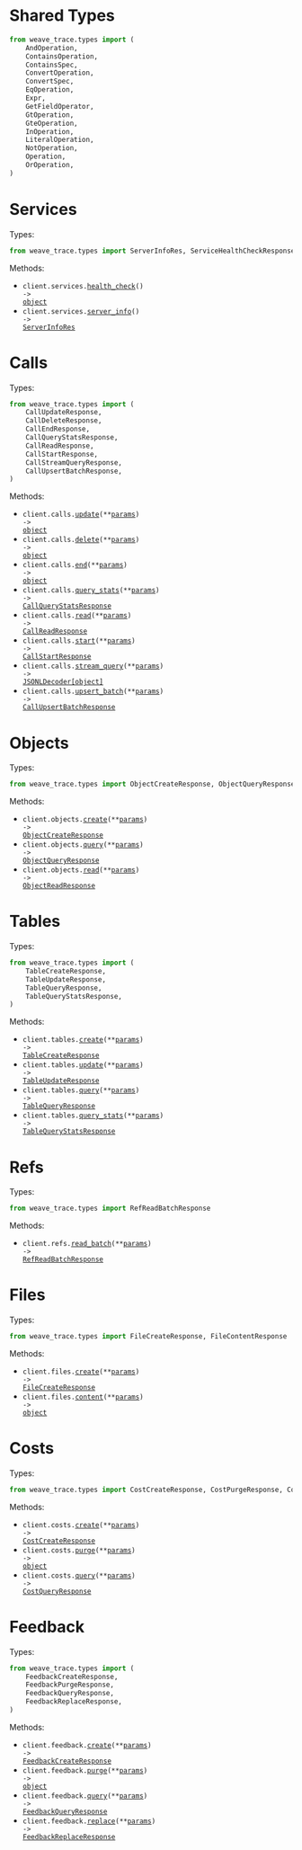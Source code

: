 # Shared Types

```python
from weave_trace.types import (
    AndOperation,
    ContainsOperation,
    ContainsSpec,
    ConvertOperation,
    ConvertSpec,
    EqOperation,
    Expr,
    GetFieldOperator,
    GtOperation,
    GteOperation,
    InOperation,
    LiteralOperation,
    NotOperation,
    Operation,
    OrOperation,
)
```

# Services

Types:

```python
from weave_trace.types import ServerInfoRes, ServiceHealthCheckResponse
```

Methods:

- <code title="get /health">client.services.<a href="./src/weave_trace/resources/services.py">health_check</a>() -> <a href="./src/weave_trace/types/service_health_check_response.py">object</a></code>
- <code title="get /server_info">client.services.<a href="./src/weave_trace/resources/services.py">server_info</a>() -> <a href="./src/weave_trace/types/server_info_res.py">ServerInfoRes</a></code>

# Calls

Types:

```python
from weave_trace.types import (
    CallUpdateResponse,
    CallDeleteResponse,
    CallEndResponse,
    CallQueryStatsResponse,
    CallReadResponse,
    CallStartResponse,
    CallStreamQueryResponse,
    CallUpsertBatchResponse,
)
```

Methods:

- <code title="post /call/update">client.calls.<a href="./src/weave_trace/resources/calls.py">update</a>(\*\*<a href="src/weave_trace/types/call_update_params.py">params</a>) -> <a href="./src/weave_trace/types/call_update_response.py">object</a></code>
- <code title="post /calls/delete">client.calls.<a href="./src/weave_trace/resources/calls.py">delete</a>(\*\*<a href="src/weave_trace/types/call_delete_params.py">params</a>) -> <a href="./src/weave_trace/types/call_delete_response.py">object</a></code>
- <code title="post /call/end">client.calls.<a href="./src/weave_trace/resources/calls.py">end</a>(\*\*<a href="src/weave_trace/types/call_end_params.py">params</a>) -> <a href="./src/weave_trace/types/call_end_response.py">object</a></code>
- <code title="post /calls/query_stats">client.calls.<a href="./src/weave_trace/resources/calls.py">query_stats</a>(\*\*<a href="src/weave_trace/types/call_query_stats_params.py">params</a>) -> <a href="./src/weave_trace/types/call_query_stats_response.py">CallQueryStatsResponse</a></code>
- <code title="post /call/read">client.calls.<a href="./src/weave_trace/resources/calls.py">read</a>(\*\*<a href="src/weave_trace/types/call_read_params.py">params</a>) -> <a href="./src/weave_trace/types/call_read_response.py">CallReadResponse</a></code>
- <code title="post /call/start">client.calls.<a href="./src/weave_trace/resources/calls.py">start</a>(\*\*<a href="src/weave_trace/types/call_start_params.py">params</a>) -> <a href="./src/weave_trace/types/call_start_response.py">CallStartResponse</a></code>
- <code title="post /calls/stream_query">client.calls.<a href="./src/weave_trace/resources/calls.py">stream_query</a>(\*\*<a href="src/weave_trace/types/call_stream_query_params.py">params</a>) -> <a href="./src/weave_trace/types/call_stream_query_response.py">JSONLDecoder[object]</a></code>
- <code title="post /call/upsert_batch">client.calls.<a href="./src/weave_trace/resources/calls.py">upsert_batch</a>(\*\*<a href="src/weave_trace/types/call_upsert_batch_params.py">params</a>) -> <a href="./src/weave_trace/types/call_upsert_batch_response.py">CallUpsertBatchResponse</a></code>

# Objects

Types:

```python
from weave_trace.types import ObjectCreateResponse, ObjectQueryResponse, ObjectReadResponse
```

Methods:

- <code title="post /obj/create">client.objects.<a href="./src/weave_trace/resources/objects.py">create</a>(\*\*<a href="src/weave_trace/types/object_create_params.py">params</a>) -> <a href="./src/weave_trace/types/object_create_response.py">ObjectCreateResponse</a></code>
- <code title="post /objs/query">client.objects.<a href="./src/weave_trace/resources/objects.py">query</a>(\*\*<a href="src/weave_trace/types/object_query_params.py">params</a>) -> <a href="./src/weave_trace/types/object_query_response.py">ObjectQueryResponse</a></code>
- <code title="post /obj/read">client.objects.<a href="./src/weave_trace/resources/objects.py">read</a>(\*\*<a href="src/weave_trace/types/object_read_params.py">params</a>) -> <a href="./src/weave_trace/types/object_read_response.py">ObjectReadResponse</a></code>

# Tables

Types:

```python
from weave_trace.types import (
    TableCreateResponse,
    TableUpdateResponse,
    TableQueryResponse,
    TableQueryStatsResponse,
)
```

Methods:

- <code title="post /table/create">client.tables.<a href="./src/weave_trace/resources/tables.py">create</a>(\*\*<a href="src/weave_trace/types/table_create_params.py">params</a>) -> <a href="./src/weave_trace/types/table_create_response.py">TableCreateResponse</a></code>
- <code title="post /table/update">client.tables.<a href="./src/weave_trace/resources/tables.py">update</a>(\*\*<a href="src/weave_trace/types/table_update_params.py">params</a>) -> <a href="./src/weave_trace/types/table_update_response.py">TableUpdateResponse</a></code>
- <code title="post /table/query">client.tables.<a href="./src/weave_trace/resources/tables.py">query</a>(\*\*<a href="src/weave_trace/types/table_query_params.py">params</a>) -> <a href="./src/weave_trace/types/table_query_response.py">TableQueryResponse</a></code>
- <code title="post /table/query_stats">client.tables.<a href="./src/weave_trace/resources/tables.py">query_stats</a>(\*\*<a href="src/weave_trace/types/table_query_stats_params.py">params</a>) -> <a href="./src/weave_trace/types/table_query_stats_response.py">TableQueryStatsResponse</a></code>

# Refs

Types:

```python
from weave_trace.types import RefReadBatchResponse
```

Methods:

- <code title="post /refs/read_batch">client.refs.<a href="./src/weave_trace/resources/refs.py">read_batch</a>(\*\*<a href="src/weave_trace/types/ref_read_batch_params.py">params</a>) -> <a href="./src/weave_trace/types/ref_read_batch_response.py">RefReadBatchResponse</a></code>

# Files

Types:

```python
from weave_trace.types import FileCreateResponse, FileContentResponse
```

Methods:

- <code title="post /file/create">client.files.<a href="./src/weave_trace/resources/files.py">create</a>(\*\*<a href="src/weave_trace/types/file_create_params.py">params</a>) -> <a href="./src/weave_trace/types/file_create_response.py">FileCreateResponse</a></code>
- <code title="post /file/content">client.files.<a href="./src/weave_trace/resources/files.py">content</a>(\*\*<a href="src/weave_trace/types/file_content_params.py">params</a>) -> <a href="./src/weave_trace/types/file_content_response.py">object</a></code>

# Costs

Types:

```python
from weave_trace.types import CostCreateResponse, CostPurgeResponse, CostQueryResponse
```

Methods:

- <code title="post /cost/create">client.costs.<a href="./src/weave_trace/resources/costs.py">create</a>(\*\*<a href="src/weave_trace/types/cost_create_params.py">params</a>) -> <a href="./src/weave_trace/types/cost_create_response.py">CostCreateResponse</a></code>
- <code title="post /cost/purge">client.costs.<a href="./src/weave_trace/resources/costs.py">purge</a>(\*\*<a href="src/weave_trace/types/cost_purge_params.py">params</a>) -> <a href="./src/weave_trace/types/cost_purge_response.py">object</a></code>
- <code title="post /cost/query">client.costs.<a href="./src/weave_trace/resources/costs.py">query</a>(\*\*<a href="src/weave_trace/types/cost_query_params.py">params</a>) -> <a href="./src/weave_trace/types/cost_query_response.py">CostQueryResponse</a></code>

# Feedback

Types:

```python
from weave_trace.types import (
    FeedbackCreateResponse,
    FeedbackPurgeResponse,
    FeedbackQueryResponse,
    FeedbackReplaceResponse,
)
```

Methods:

- <code title="post /feedback/create">client.feedback.<a href="./src/weave_trace/resources/feedback.py">create</a>(\*\*<a href="src/weave_trace/types/feedback_create_params.py">params</a>) -> <a href="./src/weave_trace/types/feedback_create_response.py">FeedbackCreateResponse</a></code>
- <code title="post /feedback/purge">client.feedback.<a href="./src/weave_trace/resources/feedback.py">purge</a>(\*\*<a href="src/weave_trace/types/feedback_purge_params.py">params</a>) -> <a href="./src/weave_trace/types/feedback_purge_response.py">object</a></code>
- <code title="post /feedback/query">client.feedback.<a href="./src/weave_trace/resources/feedback.py">query</a>(\*\*<a href="src/weave_trace/types/feedback_query_params.py">params</a>) -> <a href="./src/weave_trace/types/feedback_query_response.py">FeedbackQueryResponse</a></code>
- <code title="post /feedback/replace">client.feedback.<a href="./src/weave_trace/resources/feedback.py">replace</a>(\*\*<a href="src/weave_trace/types/feedback_replace_params.py">params</a>) -> <a href="./src/weave_trace/types/feedback_replace_response.py">FeedbackReplaceResponse</a></code>
